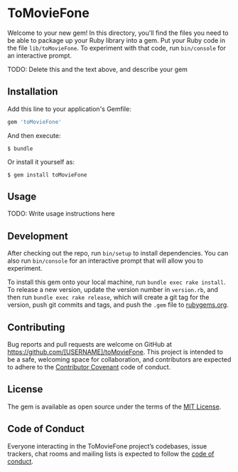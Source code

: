 # ToMovieFone

Welcome to your new gem! In this directory, you'll find the files you need to be able to package up your Ruby library into a gem. Put your Ruby code in the file `lib/toMovieFone`. To experiment with that code, run `bin/console` for an interactive prompt.

TODO: Delete this and the text above, and describe your gem

## Installation

Add this line to your application's Gemfile:

```ruby
gem 'toMovieFone'
```

And then execute:

    $ bundle

Or install it yourself as:

    $ gem install toMovieFone

## Usage

TODO: Write usage instructions here

## Development

After checking out the repo, run `bin/setup` to install dependencies. You can also run `bin/console` for an interactive prompt that will allow you to experiment.

To install this gem onto your local machine, run `bundle exec rake install`. To release a new version, update the version number in `version.rb`, and then run `bundle exec rake release`, which will create a git tag for the version, push git commits and tags, and push the `.gem` file to [rubygems.org](https://rubygems.org).

## Contributing

Bug reports and pull requests are welcome on GitHub at https://github.com/[USERNAME]/toMovieFone. This project is intended to be a safe, welcoming space for collaboration, and contributors are expected to adhere to the [Contributor Covenant](http://contributor-covenant.org) code of conduct.

## License

The gem is available as open source under the terms of the [MIT License](https://opensource.org/licenses/MIT).

## Code of Conduct

Everyone interacting in the ToMovieFone project’s codebases, issue trackers, chat rooms and mailing lists is expected to follow the [code of conduct](https://github.com/[USERNAME]/toMovieFone/blob/master/CODE_OF_CONDUCT.md).

